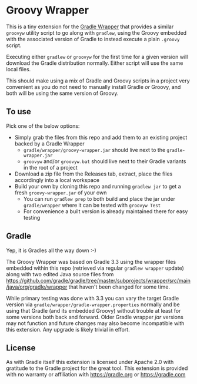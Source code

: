 # Groovy Wrapper

This is a tiny extension for the [Gradle Wrapper](https://docs.gradle.org/current/userguide/gradle_wrapper.html) that provides a similar `groovyw` utility script to go along with `gradlew`, using the Groovy embedded with the associated version of Gradle to instead execute a plain `.groovy` script.

Executing either `gradlew` or `groovyw` for the first time for a given version will download the Gradle distribution normally. Either script will use the same local files.

This should make using a mix of Gradle and Groovy scripts in a project very convenient as you do not need to manually install Gradle *or* Groovy, and both will be using the same version of Groovy.

## To use

Pick one of the below options:

* Simply grab the files from this repo and add them to an existing project backed by a Gradle Wrapper
    * `gradle/wrapper/groovy-wrapper.jar` should live next to the `gradle-wrapper.jar`
    * `groovyw` and/or `groovyw.bat` should live next to their Gradle variants in the root of a project
* Download a zip file from the Releases tab, extract, place the files accordingly into a local workspace
* Build your own by cloning this repo and running `gradlew jar` to get a fresh `groovy-wrapper.jar` of your own
    * You can run `gradlew prep` to both build and place the jar under `gradle/wrapper` where it can be tested with `groovyw Test`
    * For convenience a built version is already maintained there for easy testing

## Gradle

Yep, it is Gradles all the way down :-)

The Groovy Wrapper was based on Gradle 3.3 using the wrapper files embedded within this repo (retrieved via regular `gradlew wrapper` update) along with two edited Java source files from https://github.com/gradle/gradle/tree/master/subprojects/wrapper/src/main/java/org/gradle/wrapper that haven't been changed for some time.

While primary testing was done with 3.3 you can vary the target Gradle version via `gradle/wrapper/gradle-wrapper.properties` normally and be using that Gradle (and its embedded Groovy) without trouble at least for some versions both back and forward. Older Gradle wrapper *jar* versions may not function and future changes may also become incompatible with this extension. Any upgrade is likely trivial in effort.

## License

As with Gradle itself this extension is licensed under Apache 2.0 with gratitude to the Gradle project for the great tool. This extension is provided with no warranty or affiliation with https://gradle.org or https://gradle.com 
